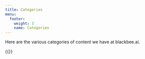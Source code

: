 ```yaml
---
title: Categories
menu:
  footer:
    weight: 3
    name: Categories
---
```


Here are the various categories of content we have at blackbee.ai.

{{<divider>}}
